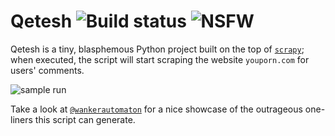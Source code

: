 # Qetesh ![Build status](https://travis-ci.org/neysofu/qetesh.svg?branch=master) ![NSFW](https://img.shields.io/badge/warning-NSFW-red.svg)
Qetesh is a tiny, blasphemous Python project built on the top of [`scrapy`](http://scrapy.org); when executed, the script will start scraping the website `youporn.com` for users' comments.

![sample run](http://i.stack.imgur.com/6bK8o.png)

Take a look at [`@wankerautomaton`](https://twitter.com/wankerautomaton) for a nice showcase of the outrageous one-liners this script can generate.
